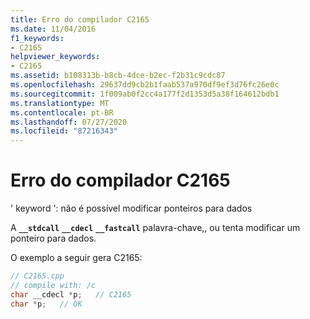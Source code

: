 ```yaml
---
title: Erro do compilador C2165
ms.date: 11/04/2016
f1_keywords:
- C2165
helpviewer_keywords:
- C2165
ms.assetid: b108313b-b8cb-4dce-b2ec-f2b31c9cdc87
ms.openlocfilehash: 29637dd9cb2b1faab537a970df9ef3d76fc26e0c
ms.sourcegitcommit: 1f009ab0f2cc4a177f2d1353d5a38f164612bdb1
ms.translationtype: MT
ms.contentlocale: pt-BR
ms.lasthandoff: 07/27/2020
ms.locfileid: "87216343"
---
```

# <a name="compiler-error-c2165"></a>Erro do compilador C2165

' keyword ': não é possível modificar ponteiros para dados

A **`__stdcall`** **`__cdecl`** **`__fastcall`** palavra-chave,, ou tenta modificar um ponteiro para dados.

O exemplo a seguir gera C2165:

```cpp
// C2165.cpp
// compile with: /c
char __cdecl *p;   // C2165
char *p;   // OK
```
